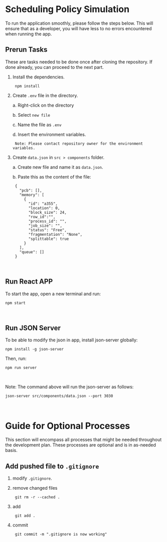 # Scheduling Policy Simulation

To run the application smoothly, please follow the steps below. This will ensure that as a developer, you will have less to no errors encountered when running the app.

## Prerun Tasks
These are tasks needed to be done once after cloning the repository. If done already, you can proceed to the next part.

1. Install the dependencies.

        npm install
2. Create `.env` file in the directory.

    a. Right-click on the directory
    
    b. Select `new file`
    
    c. Name the file as `.env`
    
    d. Insert the environment variables. 
    
        Note: Please contact repository owner for the environment variables.
3. Create `data.json` in `src > components` folder.
    
    a. Create new file and name it as `data.json`.

    b. Paste this as the content of the file:

        {
          "pcb": [],
          "memory": [
            {
              "id": "a355",
              "location": 0,
              "block_size": 24,
              "row_id":"",
              "process_id": "",
              "job_size": "",
              "status": "Free",
              "fragmentation": "None",
              "splittable": true
            }
          ],
          "queue": []
        }

&nbsp;

## Run React APP
To start the app, open a new terminal and run:

    npm start

&nbsp;

## Run JSON Server
To be able to modify the json in app, install json-server globally:

    npm install -g json-server

Then, run:

    npm run server

&nbsp;

Note: The command above will run the json-server as follows:
    
    json-server src/components/data.json --port 3030

&nbsp;

# Guide for Optional Processes 

This section will encompass all processes that might be needed throughout the development plan. These processes are optional and is in as-needed basis.

## Add pushed file to `.gitignore`

1. modify `.gitignore`.

2. remove changed files

        git rm -r --cached .

3. add

        git add .

4. commit

        git commit -m ".gitignore is now working"